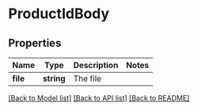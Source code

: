 # ProductIdBody

## Properties
Name | Type | Description | Notes
------------ | ------------- | ------------- | -------------
**file** | **string** | The file | 

[[Back to Model list]](../../README.md#documentation-for-models) [[Back to API list]](../../README.md#documentation-for-api-endpoints) [[Back to README]](../../README.md)

